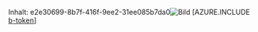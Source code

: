 Inhalt: e2e30699-8b7f-416f-9ee2-31ee085b7da0![Bild](a65494c2-9ff2-416c-ab3a-f999a27bb318.png)
[AZURE.INCLUDE [b-token](eccdccba-b731-4550-a975-7b012691a172.md)]
